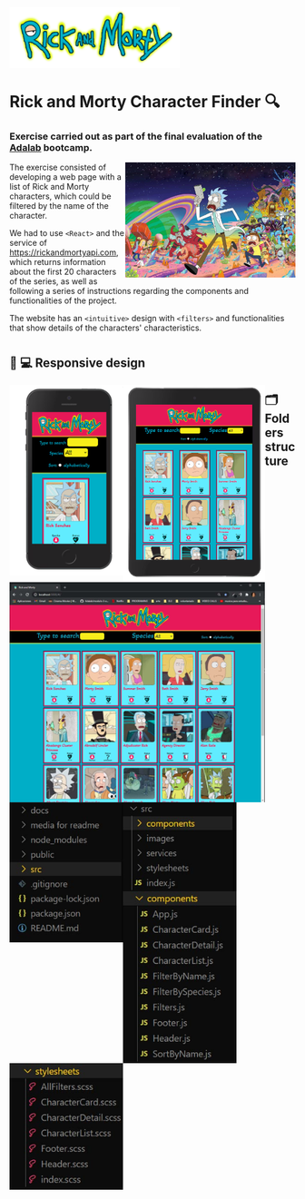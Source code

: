 <img align="center" src="https://github.com/Adalab/modulo-3-evaluacion-final-cvcastano/blob/master/src/images/logo.png" width="300"> 

# Rick and Morty Character Finder  :mag:

### Exercise carried out as part of the final evaluation of the [Adalab](https://adalab.es/) bootcamp.   


<img align="right" src="https://github.com/Adalab/modulo-3-evaluacion-final-cvcastano/blob/master/media%20for%20readme/pic.jpg" width="300">

The exercise consisted of developing a web page with a list of Rick and Morty characters, which could be filtered by the name of the character.  


We had to use `<React>` and the service of https://rickandmortyapi.com, which returns information about the first 20 characters of the series, as well as following a series of instructions regarding the components and functionalities of the project. 

The website has an `<intuitive>` design with `<filters>` and functionalities that show details of the characters' characteristics.
#

## :iphone: :computer: Responsive design 
<img align="left" src="https://github.com/Adalab/modulo-3-evaluacion-final-cvcastano/blob/master/media%20for%20readme/mobile.png" width="200"> 
<img align="left" src="https://github.com/Adalab/modulo-3-evaluacion-final-cvcastano/blob/master/media%20for%20readme/tablet.png" width="250"> 
<img align="left" src="https://github.com/Adalab/modulo-3-evaluacion-final-cvcastano/blob/master/media%20for%20readme/desktop.jpg" width="450"> 

## :card_index_dividers: Folders structure 

<img align="left" src="https://github.com/Adalab/modulo-3-evaluacion-final-cvcastano/blob/master/media%20for%20readme/folders.jpg" width="200"> 

<img align="left" src="https://github.com/Adalab/modulo-3-evaluacion-final-cvcastano/blob/master/media%20for%20readme/src.jpg" width="200"> 

<img align="left" src="https://github.com/Adalab/modulo-3-evaluacion-final-cvcastano/blob/master/media%20for%20readme/components.jpg" width="200"> 

<img align="left" src="https://github.com/Adalab/modulo-3-evaluacion-final-cvcastano/blob/master/media%20for%20readme/stylesheets.jpg" width="200"> 
